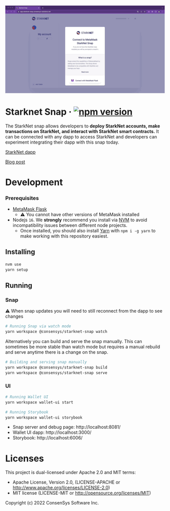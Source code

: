 <p align="center">
    <img src=".github/starknet-snap-install.gif">
    <br>
</p>

# Starknet Snap &middot; [![npm version](https://img.shields.io/npm/v/@consensys/starknet-snap.svg?style=flat)](https://www.npmjs.com/package/@consensys/starknet-snap)

The StarkNet snap allows developers to **deploy StarkNet accounts, make transactions on StarkNet, and interact with StarkNet smart contracts.** It can be connected with any dapp to access StarkNet and developers can experiment integrating their dapp with this snap today. 

[StarkNet dapp](https://app.starknet-snap.consensys-solutions.net/)

[Blog post](https://consensys.net/blog/metamask/metamask-integrates-starkware-into-first-of-its-kind-zk-rollup-snap/)


# Development
### Prerequisites

- [MetaMask Flask](https://metamask.io/flask/)
  - ⚠️ You cannot have other versions of MetaMask installed
- Nodejs `16`. We **strongly** recommend you install via [NVM](https://github.com/creationix/nvm) to avoid incompatibility issues between different node projects.
    - Once installed, you should also install [Yarn](http://yarnpkg.com/) with `npm i -g yarn` to make working with this repository easiest.

## Installing

```bash
nvm use
yarn setup
```

## Running

### Snap

⚠️ When snap updates you will need to still reconnect from the dapp to see changes

```bash
# Running Snap via watch mode
yarn workspace @consensys/starknet-snap watch
```

Alternatively you can build and serve the snap manually. This can sometimes be more stable than watch mode but requires
a manual rebuild and serve anytime there is a change on the snap.

```bash
# Building and serving snap manually
yarn workspace @consensys/starknet-snap build
yarn workspace @consensys/starknet-snap serve
```

### UI
```bash
# Running Wallet UI
yarn workspace wallet-ui start
```
```bash
# Running Storybook
yarn workspace wallet-ui storybook
```

- Snap server and debug page: http://localhost:8081/
- Wallet UI dapp: http://localhost:3000/
- Storybook: http://localhost:6006/

# Licenses

This project is dual-licensed under Apache 2.0 and MIT terms:

- Apache License, Version 2.0, (LICENSE-APACHE or http://www.apache.org/licenses/LICENSE-2.0)
- MIT license (LICENSE-MIT or http://opensource.org/licenses/MIT)

Copyright (c) 2022 ConsenSys Software Inc.
